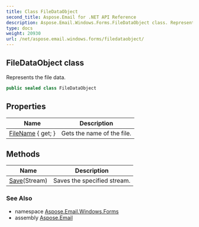 ```yaml
---
title: Class FileDataObject
second_title: Aspose.Email for .NET API Reference
description: Aspose.Email.Windows.Forms.FileDataObject class. Represents the file data
type: docs
weight: 20930
url: /net/aspose.email.windows.forms/filedataobject/
---
```

## FileDataObject class

Represents the file data.

```csharp
public sealed class FileDataObject
```

## Properties

| Name | Description |
| --- | --- |
| [FileName](../../aspose.email.windows.forms/filedataobject/filename/) { get; } | Gets the name of the file. |

## Methods

| Name | Description |
| --- | --- |
| [Save](../../aspose.email.windows.forms/filedataobject/save/)(Stream) | Saves the specified stream. |

### See Also

* namespace [Aspose.Email.Windows.Forms](../../aspose.email.windows.forms/)
* assembly [Aspose.Email](../../)


